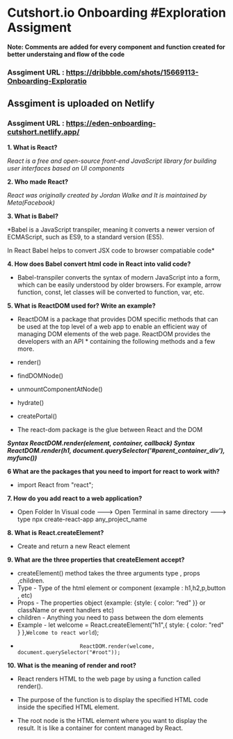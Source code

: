 # Cutshort.io Onboarding #Exploration Assigment

**Note: Comments are added for every component and function created for better understaing and flow of the code**

### Assgiment URL : https://dribbble.com/shots/15669113-Onboarding-Exploratio

## Assgiment is uploaded on Netlify

### Assgiment URL : https://eden-onboarding-cutshort.netlify.app/




**1. What is React?**

*React is a free and open-source front-end JavaScript library for building user interfaces based on UI components*

**2. Who made React?**

*React was originally created by Jordan Walke and It is maintained by Meta(Facebook)*

**3. What is Babel?**

*Babel is a JavaScript transpiler, meaning it converts a newer version of ECMAScript, such as ES9, to a standard version (ES5).

In React Babel helps to convert JSX code to browser compatiable code*

**4. How does Babel convert html code in React into valid code?**
* Babel-transpiler converts the syntax of modern JavaScript into a form, which can be easily understood by older browsers. For example, arrow function, const, let classes will be converted to function, var, etc.

**5. What is ReactDOM used for? Write an example?**
* ReactDOM is a package that provides DOM specific methods that can be used at the top level of a web app to enable an efficient way of managing DOM elements of the web page. ReactDOM provides the developers with an API * containing the following methods and a few more. 
* render()
* findDOMNode()
* unmountComponentAtNode()
* hydrate()
* createPortal()
 
* The react-dom package is the glue between React and the DOM

***Syntax ReactDOM.render(element, container, callback)***
***Syntax ReactDOM.render(h1, document.querySelector('#parent_container_div'), myfunc())***

**6 What are the packages that you need to import for react to work with?**
* import React from "react"; 

**7. How do you add react to a web application?**
* Open Folder In Visual code ---> Open Terminal in same directory ---> type npx create-react-app any_project_name

**8. What is React.createElement?**
* Create and return a new React element

**9. What are the three properties that createElement accept?**
* createElement() method takes the three arguments type , props ,children.
* Type - Type of the html element or component (example : h1,h2,p,button , etc)
* Props - The properties object (example: {style: { color: “red” }} or className or event handlers etc)
* children - Anything you need to pass between the dom elements
* Example - let welcome = React.createElement("h1",{ style: { color: "red" } },`Welcome to react world`); 
*                         ReactDOM.render(welcome, document.querySelector("#root"));

**10. What is the meaning of render and root?**
* React renders HTML to the web page by using a function called render().
* The purpose of the function is to display the specified HTML code inside the specified HTML element.

* The root node is the HTML element where you want to display the result. It is like a container for content managed by React.
